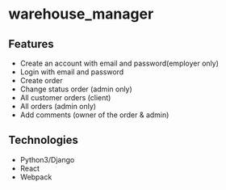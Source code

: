 # warehouse_manager

## Features
- Create an account with email and password(employer only)
- Login with email and password
- Create order
- Change status order (admin only)
- All customer orders (client)
- All orders (admin only)
- Add comments (owner of the order & admin)

## Technologies
- Python3/Django
- React
- Webpack
